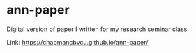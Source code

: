 # ann-paper
Digital version of paper I written for my research seminar class.

Link: https://chapmancbvcu.github.io/ann-paper/